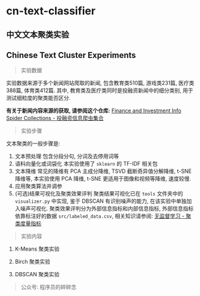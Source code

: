 # cn-text-classifier
## 中文文本聚类实验
## Chinese Text Cluster Experiments

>实验数据

实验数据来源于多个新闻网站爬取的新闻, 包含教育类510篇, 游戏类231篇, 医疗类388篇, 体育类412篇.
其中, 教育类及医疗类同时是投融资新闻中的细分类别, 用于测试细粒度的聚类能否区分.

**有关于新闻内容来源的获取, 请参阅这个仓库:** [Finance and Investment Info Spider Collections - 投融资信息爬虫集合
](https://github.com/FesonX/finvest-spider)


>实验步骤

文本聚类的一般步骤是:
1. 文本预处理
包含分段分句, 分词及去停用词等
2. 语料向量化或词袋化
本实验使用了 `sklearn` 的 TF-IDF 相关包
3. 文本降维
常见的降维有 PCA 主成分降维, TSVD 截断奇异值分解降维, t-SNE降维等, 本实验使用 PCA 降维, t-SNE 更适用于图像和视频等降维, 速度较慢.
4. 应用聚类算法并调参
5. (可选)结果可视化及聚类效果评判
聚类结果可视化已在 `tools` 文件夹中的 `visualizer.py` 中实现, 鉴于 DBSCAN 有识别噪声的能力, 在该实验中单独加入噪声可视化.
聚类效果评判分为外部信息指标和内部信息指标, 外部信息指标依靠标注好的数据 `src/labeled_data.csv`, 相关知识请参阅:
[无监督学习 - 聚类度量指标](https://www.jianshu.com/p/611ecd46bd35)

>实验内容
1. K-Means 聚类实验

2. Birch 聚类实验

3. DBSCAN 聚类实验

>公众号: 程序员的碎碎念

